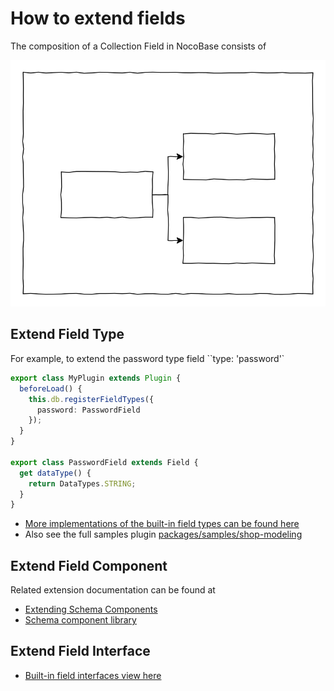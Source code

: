 # How to extend fields

The composition of a Collection Field in NocoBase consists of

<img src="./collection-field.svg" />

## Extend Field Type

For example, to extend the password type field ``type: 'password'`

```ts
export class MyPlugin extends Plugin {
  beforeLoad() {
    this.db.registerFieldTypes({
      password: PasswordField
    });
  }
}

export class PasswordField extends Field {
  get dataType() {
    return DataTypes.STRING;
  }
}
```

- [More implementations of the built-in field types can be found here](https://github.com/nocobase/nocobase/tree/main/packages/core/database/src/fields)
- Also see the full samples plugin [packages/samples/shop-modeling](https://github.com/nocobase/nocobase/tree/main/packages/samples/shop-modeling) 

## Extend Field Component

Related extension documentation can be found at

- [Extending Schema Components](/development/client/ui-schema-designer/extending-schema-components)
- [Schema component library](/development/client/ui-schema-designer/component-library)

## Extend Field Interface

- [Built-in field interfaces view here](https://github.com/nocobase/nocobase/tree/main/packages/core/client/src/collection-manager/interfaces)
